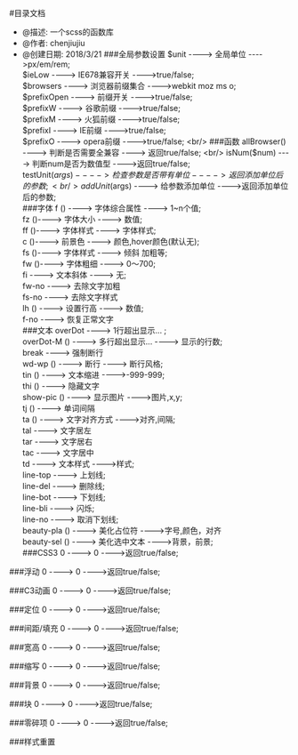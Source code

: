 #目录文档
 * @描述: 一个scss的函数库
 * @作者: chenjiujiu
 * @创建日期: 2018/3/21
###全局参数设置
$unit   ---->   全局单位   ---->px/em/rem;  <br/>
$ieLow   ---->   IE678兼容开关   ---->true/false;    <br/>
$browsers   ---->   浏览器前缀集合   ---->webkit moz ms o;   <br/>
$prefixOpen   ---->   前缀开关   ---->true/false;  <br/>
$prefixW   ---->   谷歌前缀   ---->true/false;  <br/>
$prefixM   ---->   火狐前缀   ---->true/false;  <br/>
$prefixI   ---->   IE前缀   ---->true/false;  <br/>
$prefixO   ---->   opera前缀   ---->true/false;  <br/>
###函数
allBrowser()   ---->  判断是否需要全兼容  ---->  返回true/false; <br/>
isNum($num)   ---->   判断num是否为数值型   ---->返回true/false;  <br/>
testUnit($args)   ---->   检查参数是否带有单位   ---->返回添加单位后的参数;  <br/>
addUnit($args)   ---->   给参数添加单位   ---->返回添加单位后的参数;  <br/>
###字体
f   ()   ---->   字体综合属性    ----> 1~n个值;  <br/>
fz  ()---->   字体大小  ----> 数值;  <br/>
ff  ()---->   字体样式  ----> 字体样式;  <br/>
c   ()---->   前景色  ----> 颜色,hover颜色(默认无);  <br/>
fs  ()---->   字体样式  ----> 倾斜 加粗等;  <br/>
fw  ()---->   字体粗细  ----> 0～700;  <br/>
fi  ---->   文本斜体  ---->   无;  <br/>
fw-no   ---->   去除文字加粗 <br/>
fs-no   ---->   去除文字样式 <br/>
lh ()   ---->   设置行高  ----> 数值;  <br/>
f-no    ---->   恢复正常文字 <br/>
###文本
overDot   ---->   1行超出显示...   ;  <br/>
overDot-M   ()   ---->   多行超出显示...   ---->  显示的行数;  <br/>
break   ---->   强制断行  <br/>
wd-wp   ()   ---->   断行   ---->  断行风格;  <br/>
tin ()   ---->   文本缩进   ---->-999-999;  <br/>
thi ()   ---->   隐藏文字 <br/>
show-pic    ()   ---->   显示图片   ---->图片,x,y;  <br/>
tj  ()   ---->   单词间隔 <br/>
ta  ()   ---->   文字对齐方式   ---->对齐,间隔;  <br/>
tal   ---->   文字居左   <br/>
tar  ---->   文字居右    <br/>
tac  ---->   文字居中    <br/>
td  ---->   文本样式   ---->样式;  <br/>
line-top   ---->   上划线;  <br/>
line-del    ---->   删除线;  <br/>
line-bot   ---->   下划线;  <br/>
line-bli   ---->   闪烁;  <br/>
line-no  ---->   取消下划线;  <br/>
beauty-pla   () ---->   美化占位符   ---->字号,颜色，对齐  <br/>
beauty-sel  ()   ---->   美化选中文本   ---->背景，前景;  <br/>
###CSS3
0   ---->   0   ---->返回true/false;  <br/>

###浮动
0   ---->   0   ---->返回true/false;  <br/>

###C3动画
0   ---->   0   ---->返回true/false;  <br/>

###定位
0   ---->   0   ---->返回true/false;  <br/>

###间距/填充
0   ---->   0   ---->返回true/false;  <br/>

###宽高
0   ---->   0   ---->返回true/false;  <br/>

###缩写
0   ---->   0   ---->返回true/false;  <br/>

###背景
0   ---->   0   ---->返回true/false;  <br/>

###块
0   ---->   0   ---->返回true/false;  <br/>

###零碎项
0   ---->   0   ---->返回true/false;  <br/>

###样式重置






